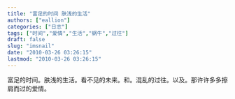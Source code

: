 ```yaml
---
title: "富足的时间 肤浅的生活"
authors: ["eallion"]
categories: ["日志"]
tags: ["时间","爱情","生活","蜗牛","过往"]
draft: false
slug: "imsnail"
date: "2010-03-26 03:26:15"
lastmod: "2010-03-26 03:26:15"
---
```


富足的时间。肤浅的生活。看不见的未来。和。混乱的过往。以及。那许许多多擦肩而过的爱情。
